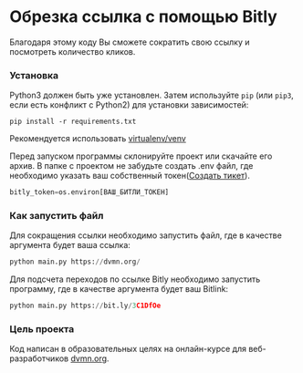 # Обрезка ссылка с помощью Bitly

Благодаря этому коду Вы сможете сократить свою ссылку и посмотреть количество кликов.

### Установка

Python3 должен быть уже установлен.
Затем используйте `pip` (или `pip3`, если есть конфликт с Python2) для установки зависимостей:
```
pip install -r requirements.txt
```
Рекомендуется использовать [virtualenv/venv](https://docs.python.org/3/library/venv.html)

Перед запуском программы склонируйте проект или скачайте его архив. В папке с проектом не забудьте создать .env файл, где необходимо указать ваш собственный токен([Создать тикет](https://app.bitly.com/settings/api/)).
```py
bitly_token=os.environ[ВАШ_БИТЛИ_ТОКЕН]
``` 

### Как запустить файл

Для сокращения ссылки необходимо запустить файл, где в качестве аргумента будет ваша ссылка:
```py
python main.py https://dvmn.org/
```
Для подсчета переходов по ссылке Bitly необходимо запустить программу, где в качестве аргумента будет ваш Bitlink:
```py
python main.py https://bit.ly/3C1DfOe
```

### Цель проекта

Код написан в образовательных целях на онлайн-курсе для веб-разработчиков [dvmn.org](https://dvmn.org/).
